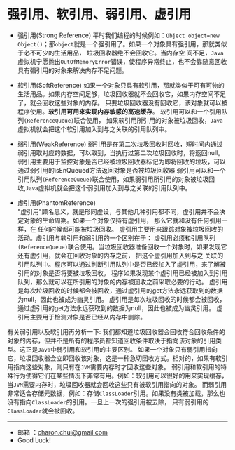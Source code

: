 强引用、软引用、弱引用、虚引用
===

- 强引用(Strong Reference)
    平时我们编程的时候例如：`Object object=new Object()`；那`object`就是一个强引用了。如果一个对象具有强引用，那就类似于必不可少的生活用品，
	垃圾回收器绝不会回收它。当内存空 间不足，`Java`虚拟机宁愿抛出`OutOfMemoryError`错误，使程序异常终止，也不会靠随意回收具有强引用的对象来解决内存不足问题。

- 软引用(SoftReference)
    如果一个对象只具有软引用，那就类似于可有可物的生活用品。如果内存空间足够，垃圾回收器就不会回收它，如果内存空间不足了，就会回收这些对象的内存。
    只要垃圾回收器没有回收它，该对象就可以被程序使用。**软引用可用来实现内存敏感的高速缓存**。 软引用可以和一个引用队列`(ReferenceQueue)`联合使用，
    如果软引用所引用的对象被垃圾回收，`Java`虚拟机就会把这个软引用加入到与之关联的引用队列中。

- 弱引用(WeakReference)
    弱引用是在第二次垃圾回收时回收，短时间内通过弱引用取对应的数据，可以取到，当执行过第二次垃圾回收时，将返回null。
    弱引用主要用于监控对象是否已经被垃圾回收器标记为即将回收的垃圾，可以通过弱引用的isEnQueued方法返回对象是否被垃圾回收器 
    弱引用可以和一个引用队列`(ReferenceQueue)`联合使用，如果弱引用所引用的对象被垃圾回收,`Java`虚拟机就会把这个弱引用加入到与之关联的引用队列中。 
	

- 虚引用(PhantomReference)   
    "虚引用"顾名思义，就是形同虚设，与其他几种引用都不同，虚引用并不会决定对象的生命周期。如果一个对象仅持有虚引用，
    那么它就和没有任何引用一样，在 任何时候都可能被垃圾回收。 虚引用主要用来跟踪对象被垃圾回收的活动。虚引用与软引用和弱引用的一个区别在于：
    虚引用必须和引用队列 `(ReferenceQueue)`联合使用。当垃圾回收器准备回收一个对象时，如果发现它还有虚引用，就会在回收对象的内存之前，
    把这个虚引用加入到与之 关联的引用队列中。程序可以通过判断引用队列中是否已经加入了虚引用，来了解被引用的对象是否将要被垃圾回收。
    程序如果发现某个虚引用已经被加入到引用队列，那么就可以在所引用的对象的内存被回收之前采取必要的行动。 虚引用是每次垃圾回收的时候都会被回收，通过虚引用的get方法永远获取到的数据为null，因此也被成为幽灵引用。
    虚引用是每次垃圾回收的时候都会被回收，通过虚引用的get方法永远获取到的数据为null，因此也被成为幽灵引用。
    虚引用主要用于检测对象是否已经从内存中删除。
    
	
有关弱引用以及软引用再分析一下:
我们都知道垃圾回收器会回收符合回收条件的对象的内存，但并不是所有的程序员都知道回收条件取决于指向该对象的引用类型。这正是`Java`中弱引用和软引用的主要区别。
如果一个对象只有弱引用指向它，垃圾回收器会立即回收该对象，这是一种急切回收方式。相对的，如果有软引用指向这些对象，则只有在`JVM`需要内存时才回收这些对象。
弱引用和软引用的特殊行为使得它们在某些情况下非常有用。例如：软引用可以很好的用来实现缓存，当`JVM`需要内存时，垃圾回收器就会回收这些只有被软引用指向的对象。
而弱引用非常适合存储元数据，例如：存储`ClassLoader`引用。如果没有类被加载，那么也没有指向`ClassLoader`的引用。一旦上一次的强引用被去除，
只有弱引用的`ClassLoader`就会被回收。

---

- 邮箱 ：charon.chui@gmail.com  
- Good Luck! 
